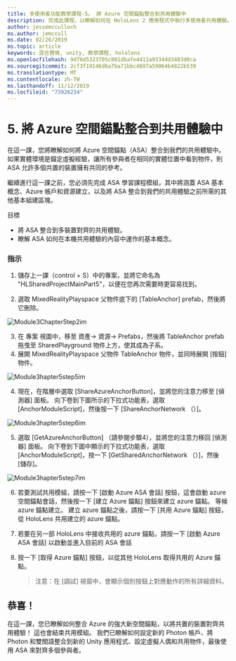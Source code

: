 ```yaml
---
title: 多使用者功能教學課程-5。 將 Azure 空間錨點整合到共用體驗中
description: 完成此課程，以瞭解如何在 HoloLens 2 應用程式中執行多使用者共用體驗。
author: jessemcculloch
ms.author: jemccull
ms.date: 02/26/2019
ms.topic: article
keywords: 混合實境, unity, 教學課程, hololens
ms.openlocfilehash: 9d76d5323705c001dbafe4411a9334dd3403d0ca
ms.sourcegitcommit: 2cf3f19146d6a7ba71bbc4697a59064b4822b539
ms.translationtype: MT
ms.contentlocale: zh-TW
ms.lasthandoff: 11/12/2019
ms.locfileid: "73926234"
---
```

# <a name="5-integrating-azure-spatial-anchors-into-a-shared-experience"></a>5. 將 Azure 空間錨點整合到共用體驗中

在這一課，您將瞭解如何將 Azure 空間錨點（ASA）整合到我們的共用體驗中。 如果實體環境是錨定虛擬經驗，讓所有參與者在相同的實體位置中看到物件，則 ASA 允許多個共置的裝置擁有共同的參考。

繼續進行這一課之前，您必須先完成 ASA 學習課程模組，其中將涵蓋 ASA 基本概念、Azure 帳戶和資源建立，以及將 ASA 整合到我們的共用體驗之前所需的其他基本組建區塊。

目標

- 將 ASA 整合到多裝置對齊的共用體驗。
- 瞭解 ASA 如何在本機共用體驗的內容中運作的基本概念。

### <a name="instructions"></a>指示

1. 儲存上一課（control + S）中的專案，並將它命名為 "HLSharedProjectMainPart5"，以便在您再次需要時更容易找到。

2. 選取 MixedRealityPlayspace 父物件底下的 [TableAnchor] prefab，然後將它刪除。

![Module3Chapter5tep2im](images/module3chapter5step2im.PNG)

3.  在 專案 視圖中，移至 資產-> 資源-> Prefabs，然後將 TableAnchor prefab 拖曳至 SharedPlayground 物件上方，使其成為子系。
4.  展開 MixedRealityPlayspace 父物件 TableAnchor 物件，並同時展開 [按鈕] 物件。 

![Module3hapter5step5im](images/module3chapter5step5im.PNG)

4. 現在，在階層中選取 [ShareAzureAnchorButton]，並將您的注意力移至 [偵測器] 面板。 向下卷到下圖所示的下拉式功能表，選取 [AnchorModuleScript]，然後按一下 [ShareAnchorNetwork （）]。

![Module3hapter5step6im](images/module3chapter5step6im.PNG)

5. 選取 [GetAzureAnchorButton] （請參閱步驟4），並將您的注意力移回 [偵測器] 面板。 向下卷到下圖中顯示的下拉式功能表，選取 [AnchorModuleScript]，按一下 [GetSharedAnchorNetwork （）]，然後 [儲存]。

![Module3hapter5step7im](images/module3chapter5step7im.PNG)

6. 若要測試共用模組，請按一下 [啟動 Azure ASA 會話] 按鈕，這會啟動 azure 空間錨點會話，然後按一下 [建立 Azure 錨點] 按鈕來建立 azure 錨點。 等候 azure 錨點建立。 建立 azure 錨點之後，請按一下 [共用 Azure 錨點] 按鈕，從 HoloLens 共用建立的 azure 錨點。

7. 若要在另一部 HoloLens 中接收共用的 azure 錨點，請按一下 [啟動 Azure ASA 會話] 以啟動並進入目前的 ASA 會話

8. 按一下 [取得 Azure 錨點] 按鈕，以從其他 HoloLens 取得共用的 Azure 錨點。

   > 注意：在 [調試] 視窗中，會顯示個別按鈕上對應動作的所有詳細資料。

## <a name="congratulations"></a>恭喜！

在這一課，您已瞭解如何整合 Azure 的強大新空間錨點，以將共置的裝置對齊共用體驗！ 這也會結束共用模組。 我們已瞭解如何設定新的 Photon 帳戶、將 Photon 和雙關語整合到新的 Unity 應用程式、設定虛擬人偶和共用物件，最後使用 ASA 來對齊多個參與者。 

